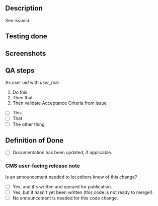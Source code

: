 ## Description

See _issueid_. 

## Testing done


## Screenshots


## QA steps

As user _uid_ with _user_role_
1. Do this
1. Then that
1. Then validate Acceptance Criteria from issue
- [ ] This
- [ ] That
- [ ] The other thing

## Definition of Done
- [ ] Documentation has been updated, if applicable.

### CMS user-facing release note

Is an announcement needed to let editors know of this change? 
- [ ] Yes, and it's written and queued for publication.
- [ ] Yes, but it hasn't yet been written (this code is not ready to merge!).
- [ ] No announcement is needed for this code change. 
